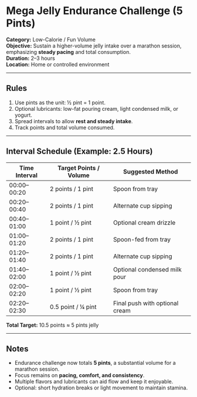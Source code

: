 # Mega Jelly Endurance Challenge (5 Pints)

**Category:** Low-Calorie / Fun Volume  
**Objective:** Sustain a higher-volume jelly intake over a marathon session, emphasizing **steady pacing** and total consumption.  
**Duration:** 2–3 hours  
**Location:** Home or controlled environment

---

## Rules

1. Use pints as the unit: ½ pint = 1 point.
2. Optional lubricants: low-fat pouring cream, light condensed milk, or yogurt.
3. Spread intervals to allow **rest and steady intake**.
4. Track points and total volume consumed.

---

## Interval Schedule (Example: 2.5 Hours)

| Time Interval | Target Points / Volume | Suggested Method               |
| ------------- | ---------------------- | ------------------------------ |
| 00:00–00:20   | 2 points / 1 pint      | Spoon from tray                |
| 00:20–00:40   | 2 points / 1 pint      | Alternate cup sipping          |
| 00:40–01:00   | 1 point / ½ pint       | Optional cream drizzle         |
| 01:00–01:20   | 2 points / 1 pint      | Spoon-fed from tray            |
| 01:20–01:40   | 2 points / 1 pint      | Alternate cup sipping          |
| 01:40–02:00   | 1 point / ½ pint       | Optional condensed milk pour   |
| 02:00–02:20   | 1 point / ½ pint       | Spoon from tray                |
| 02:20–02:30   | 0.5 point / ¼ pint     | Final push with optional cream |

**Total Target:** 10.5 points ≈ 5 pints jelly

---

## Notes

- Endurance challenge now totals **5 pints**, a substantial volume for a marathon session.
- Focus remains on **pacing, comfort, and consistency**.
- Multiple flavors and lubricants can aid flow and keep it enjoyable.
- Optional: short hydration breaks or light movement to maintain stamina.
